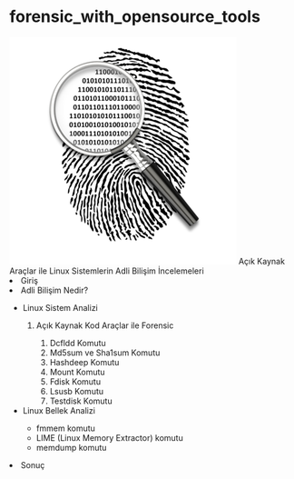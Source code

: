 # forensic_with_opensource_tools
<html>

 <img src="https://github.com/kgcoskun/forensic_with_opensource_tools/blob/master/forensic.png">
Açık Kaynak Araçlar ile Linux Sistemlerin Adli Bilişim İncelemeleri
</br>
<li>Giriş</li>
<li>Adli Bilişim Nedir?</li>
<ul>
<li>Linux Sistem Analizi</li>
 <ol>
  <li>Açık Kaynak Kod Araçlar ile Forensic</li>
  <ol>
   <li>Dcfldd Komutu</li>
   <li>Md5sum ve Sha1sum Komutu</li>
   <li>Hashdeep Komutu</li>
   <li>Mount Komutu</li>
   <li>Fdisk Komutu</li>
   <li>Lsusb Komutu</li>
   <li>Testdisk Komutu</li>
   </ol>
  </ol>
<li>Linux Bellek Analizi</li>
 <ul>
  <li>fmmem komutu</li>
  <li>LIME (Linux Memory Extractor) komutu</li>
  <li>memdump komutu</li>
 </ul>
</ul>
<li>Sonuç</li>
</html> 
